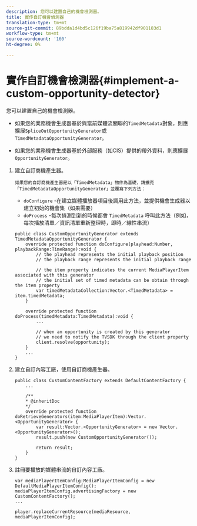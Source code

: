 ```yaml
---
description: 您可以建置自己的機會檢測器。
title: 實作自訂機會偵測器
translation-type: tm+mt
source-git-commit: 89bdda1d4bd5c126f19ba75a819942df901183d1
workflow-type: tm+mt
source-wordcount: '160'
ht-degree: 0%

---
```



# 實作自訂機會檢測器{#implement-a-custom-opportunity-detector}

您可以建置自己的機會檢測器。

* 如果您的業務機會生成器基於與當前媒體流關聯的`TimedMetadata`對象，則應擴展`SpliceOutOpportunityGenerator`或`TimedMetadataOpportunityGenerator`。

* 如果您的業務機會生成器基於外部服務（如CIS）提供的帶外資料，則應擴展`OpportunityGenerator`。

1. 建立自訂商機產生器。

       如果您的自訂商機產生器是以「TimedMetadata」物件為基礎，請擴充「TimedMetadataOpportunityGenerator」並覆寫下列方法：
   
   * `doConfigure` -在建立媒體播放器項目後調用此方法，並提供機會生成器以建立初始的機會集（如果需要）
   * `doProcess` -每次偵測到新的時候都會 `TimedMetadata` 呼叫此方法（例如，每次播放清單／資訊清單重新整理時，即時／線性串流）

   ```
   public class CustomOpportunityGenerator extends TimedMetadataOpportunityGenerator { 
       override protected function doConfigure(playhead:Number, playbackRange:TimeRange):void { 
           // the playhead represents the initial playback position 
           // the playback range represents the initial playback range 
   
           // the item property indicates the current MediaPlayerItem associated with this generator 
           // the initial set of timed metadata can be obtain through the item property 
           var timedMetadataCollection:Vector.<TimedMetadata> = item.timedMetadata; 
       } 
   
       override protected function doProcess(timedMetadata:TimedMetadata):void { 
           ... 
   
           // when an opportunity is created by this generator 
           // we need to notify the TVSDK through the client property 
           client.resolve(opportunity); 
       }  
       ... 
   }
   ```

1. 建立自訂內容工廠，使用自訂商機產生器。

   ```
   public class CustomContentFactory extends DefaultContentFactory { 
       ... 
   
       /** 
       * @inheritDoc 
       */ 
       override protected function doRetrieveGenerators(item:MediaPlayerItem):Vector.<OpportunityGenerator> { 
           var result:Vector.<OpportunityGenerator> = new Vector.<OpportunityGenerator>(); 
           result.push(new CustomOpportunityGenerator()); 
   
           return result; 
       } 
   }
   ```

1. 註冊要播放的媒體串流的自訂內容工廠。

   ```
   var mediaPlayerItemConfig:MediaPlayerItemConfig = new DefaultMediaPlayerItemConfig(); 
   mediaPlayerItemConfig.advertisingFactory = new CustomContentFactory(); 
   ... 
   
   player.replaceCurrentResource(mediaResource, mediaPlayerItemConfig);
   ```

